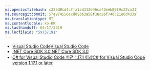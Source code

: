 ```yaml
---
ms.openlocfilehash: c235d0cd4cffa1cd312e06ca43eeb87f9c22ca31
ms.sourcegitcommit: 57a974556acd09363a58f38c26f74dc21e0d4339
ms.translationtype: MT
ms.contentlocale: ko-KR
ms.lasthandoff: 04/17/2019
ms.locfileid: "59737191"
---
```

* [<span data-ttu-id="22988-101">Visual Studio Code</span><span class="sxs-lookup"><span data-stu-id="22988-101">Visual Studio Code</span></span>](https://code.visualstudio.com/)
* [<span data-ttu-id="22988-102">.NET Core SDK 3.0</span><span class="sxs-lookup"><span data-stu-id="22988-102">.NET Core SDK 3.0</span></span>](https://dotnet.microsoft.com/download/dotnet-core/3.0)
* [<span data-ttu-id="22988-103">C# for Visual Studio Code 버전 1.17.1 이상</span><span class="sxs-lookup"><span data-stu-id="22988-103">C# for Visual Studio Code version 1.17.1 or later</span></span>](https://marketplace.visualstudio.com/items?itemName=ms-vscode.csharp)